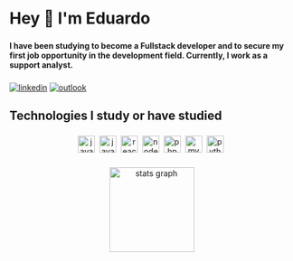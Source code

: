 
<h1 align="left">Hey 👋 I'm Eduardo</h1>

###

**I have been studying to become a Fullstack developer and to secure my first job opportunity in the development field. Currently, I work as a support analyst.**

###
[![linkedin](https://img.shields.io/badge/LinkedIn-0077B5?style=for-the-badge&logo=linkedin&logoColor=white&color=000000)](https://www.linkedin.com/in/eduardobezerra87) [![outlook](https://img.shields.io/badge/Microsoft_Outlook-0078D4?style=for-the-badge&logo=microsoft-outlook&logoColor=white&color=000000)](mailto:eduardobezerra777@outlook.com)

###

<h2 align="left">Technologies I study or have studied</h2>

###

<div align="center">
  <img src="https://cdn.jsdelivr.net/gh/devicons/devicon/icons/java/java-original.svg" height="30" alt="javascript logo"  />
  <img width="0" />
  <img src="https://cdn.jsdelivr.net/gh/devicons/devicon/icons/javascript/javascript-original.svg" height="30" alt="javascript logo"  />
  <img width="0" />
  <img src="https://cdn.jsdelivr.net/gh/devicons/devicon/icons/react/react-original.svg" height="30" alt="react logo"  />
  <img width="0" />
  <img src="https://cdn.jsdelivr.net/gh/devicons/devicon/icons/nodejs/nodejs-original.svg" height="30" alt="nodejs logo"  />
  <img width="0" />
  <img src="https://cdn.jsdelivr.net/gh/devicons/devicon/icons/php/php-original.svg" height="30" alt="php logo"  />
  <img width="0" />
  <img src="https://cdn.jsdelivr.net/gh/devicons/devicon/icons/mysql/mysql-original.svg" height="30" alt="mysql logo"  />
  <img width="0" />
  <img src="https://cdn.jsdelivr.net/gh/devicons/devicon/icons/python/python-original.svg" height="30" alt="python logo"  />
  <img width="0" />
</div>

###

<div align="center">
  <img src="https://github-readme-stats.vercel.app/api?username=duutheboy&hide_title=false&hide_rank=false&show_icons=true&include_all_commits=true&count_private=true&disable_animations=false&theme=chartreuse-dark&locale=en&hide_border=false&order=1" height="150" alt="stats graph"  />
</div>

###

###
